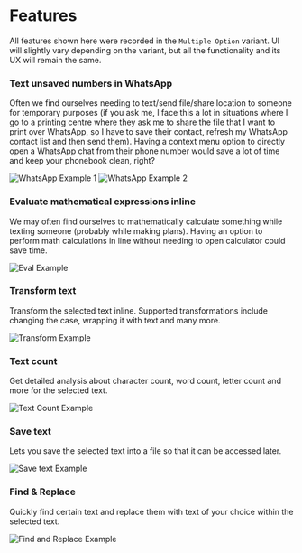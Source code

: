 # Features
All features shown here were recorded in the `Multiple Option` variant. UI will slightly vary depending on the variant, but all the functionality and its UX will remain the same.

### Text unsaved numbers in WhatsApp
Often we find ourselves needing to text/send file/share location to someone for temporary purposes (if you ask me, I face this a lot in situations where I go to a printing centre where they ask me to share the file that I want to print over WhatsApp, so I have to save their contact, refresh my WhatsApp contact list and then send them). Having a context menu option to directly open a WhatsApp chat from their phone number would save a lot of time and keep your phonebook clean, right?

![WhatsApp Example 1](assets/wup_1.gif)
![WhatsApp Example 2](assets/wup_2.gif)

### Evaluate mathematical expressions inline
We may often find ourselves to mathematically calculate something while texting someone (probably while making plans). Having an option to perform math calculations in line without needing to open calculator could save time.

![Eval Example](assets/eval.gif)

### Transform text
Transform the selected text inline. Supported transformations include changing the case, wrapping it with text and many more.

![Transform Example](assets/text_transform.gif)

### Text count
Get detailed analysis about character count, word count, letter count and more for the selected text.

![Text Count Example](assets/text_count.gif)

### Save text
Lets you save the selected text into a file so that it can be accessed later.

![Save text Example](assets/save.gif)

### Find & Replace
Quickly find certain text and replace them with text of your choice within the selected text.

![Find and Replace Example](assets/find_replace.gif)